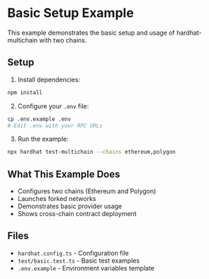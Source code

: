 # Basic Setup Example

This example demonstrates the basic setup and usage of hardhat-multichain with two chains.

## Setup

1. Install dependencies:
```bash
npm install
```

2. Configure your `.env` file:
```bash
cp .env.example .env
# Edit .env with your RPC URLs
```

3. Run the example:
```bash
npx hardhat test-multichain --chains ethereum,polygon
```

## What This Example Does

- Configures two chains (Ethereum and Polygon)
- Launches forked networks
- Demonstrates basic provider usage
- Shows cross-chain contract deployment

## Files

- `hardhat.config.ts` - Configuration file
- `test/basic.test.ts` - Basic test examples
- `.env.example` - Environment variables template
